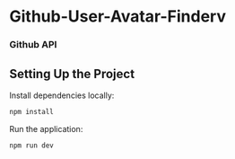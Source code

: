 
# Github-User-Avatar-Finderv

 ### Github API 
 
## Setting Up the Project

Install dependencies locally:

```bash
npm install
```

Run the application:

```bash
npm run dev
```